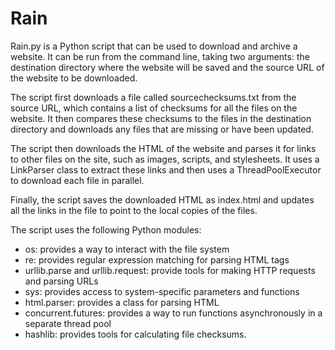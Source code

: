 # Rain
Rain.py is a Python script that can be used to download and archive a website. It can be run from the command line, taking two arguments: the destination directory where the website will be saved and the source URL of the website to be downloaded.

The script first downloads a file called sourcechecksums.txt from the source URL, which contains a list of checksums for all the files on the website. It then compares these checksums to the files in the destination directory and downloads any files that are missing or have been updated.

The script then downloads the HTML of the website and parses it for links to other files on the site, such as images, scripts, and stylesheets. It uses a LinkParser class to extract these links and then uses a ThreadPoolExecutor to download each file in parallel.

Finally, the script saves the downloaded HTML as index.html and updates all the links in the file to point to the local copies of the files.

The script uses the following Python modules:

- os: provides a way to interact with the file system
- re: provides regular expression matching for parsing HTML tags
- urllib.parse and urllib.request: provide tools for making HTTP requests and parsing URLs
- sys: provides access to system-specific parameters and functions
- html.parser: provides a class for parsing HTML
- concurrent.futures: provides a way to run functions asynchronously in a separate thread pool
- hashlib: provides tools for calculating file checksums.
